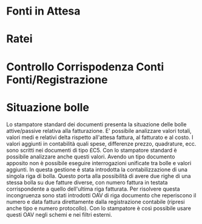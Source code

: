# Fonti in Attesa

# Ratei

# Controllo Corrispodenza Conti Fonti/Registrazione

# Situazione bolle

Lo stampatore standard dei documenti presenta la situazione delle bolle attive/passive relativa alla fatturazione.
E' possibile analizzare valori totali, valori medi e relativi delta rispetto all'attesa fattura, al fatturato e al costo.
I valori aggiunti in contabilità quali spese, differenze prezzo, quadrature, ecc. sono scritti nei documenti di tipo £C5. Con lo stampatore standard è possibile analizzare anche questi valori.
Avendo un tipo documento apposito non è possibile eseguire interrogazioni unificate tra bolle e valori aggiunti.
In questa gestione è stata introdotta la contabilizzazione di una singola riga di bolla. Questo porta alla possibilità di avere due righe di una stessa bolla su due fatture diverse, con numero fattura in testata corrispondente a quello dell'ultima riga fatturata.
Per risolvere questa incongruenza sono stati introdotti OAV di riga documento che reperiscono il numero e data fattura direttamente dalla registrazione contabile (ripresi anche tipo e numero protocollo).
Con lo stampatore è così possibile usare questi OAV negli schemi e nei filtri esterni.


